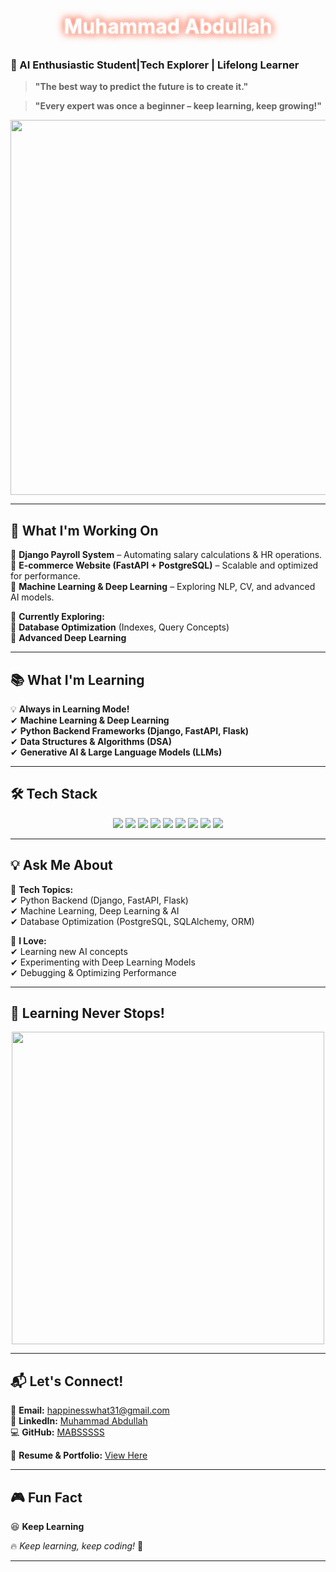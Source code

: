 
<style>
.glow {
  font-size: 2rem;
  font-weight: bold;
  color: #fff;
  text-align: center;
  animation: glow 1.5s ease-in-out infinite alternate;
}

@keyframes glow {
  from { text-shadow: 0 0 5px #fff, 0 0 10px #ff5733, 0 0 15px #ff5733; }
  to { text-shadow: 0 0 10px #fff, 0 0 20px #ff4500, 0 0 30px #ff4500; }
}
</style>

<p class="glow">Muhammad Abdullah</p>
 
### 🚀 AI Enthusiastic Student|Tech Explorer | Lifelong Learner 

> **"The best way to predict the future is to create it."**

> **"Every expert was once a beginner – keep learning, keep growing!"**


<p align="center">
  <img src="https://media.giphy.com/media/qgQUggAC3Pfv687qPC/giphy.gif" width="600">
</p>  

---

## 🚀 **What I'm Working On**  
🔹 **Django Payroll System** – Automating salary calculations & HR operations.  
🔹 **E-commerce Website (FastAPI + PostgreSQL)** – Scalable and optimized for performance.  
🔹 **Machine Learning & Deep Learning** – Exploring NLP, CV, and advanced AI models.  

🔎 **Currently Exploring:**  
🔹 **Database Optimization** (Indexes, Query Concepts)  
🔹 **Advanced Deep Learning**  

---

## 📚 **What I'm Learning**  
💡 **Always in Learning Mode!**  
✔ **Machine Learning & Deep Learning**  
✔ **Python Backend Frameworks (Django, FastAPI, Flask)**  
✔ **Data Structures & Algorithms (DSA)**  
✔ **Generative AI & Large Language Models (LLMs)**  

---

## 🛠️ **Tech Stack**  

<p align="center">
  <img src="https://img.shields.io/badge/Python-3776AB?style=for-the-badge&logo=python&logoColor=white">
  <img src="https://img.shields.io/badge/FastAPI-009688?style=for-the-badge&logo=fastapi&logoColor=white">
  <img src="https://img.shields.io/badge/NumPy-013243?style=for-the-badge&logo=numpy&logoColor=white">
  <img src="https://img.shields.io/badge/Pandas-150458?style=for-the-badge&logo=pandas&logoColor=white">
  <img src="https://img.shields.io/badge/Django-092E20?style=for-the-badge&logo=django&logoColor=white">
  <img src="https://img.shields.io/badge/Flask-000000?style=for-the-badge&logo=flask&logoColor=white">
  <img src="https://img.shields.io/badge/C++-00599C?style=for-the-badge&logo=cplusplus&logoColor=white">
  <img src="https://img.shields.io/badge/Scikit--Learn-F7931E?style=for-the-badge&logo=scikitlearn&logoColor=white">
  <img src="https://img.shields.io/badge/Keras-D00000?style=for-the-badge&logo=keras&logoColor=white">
</p>

---

## 💡 **Ask Me About**  
💬 **Tech Topics:**  
✔ Python Backend (Django, FastAPI, Flask)  
✔ Machine Learning, Deep Learning & AI  
✔ Database Optimization (PostgreSQL, SQLAlchemy, ORM)  
  

🌟 **I Love:**  
✔ Learning new AI concepts  
✔ Experimenting with Deep Learning Models  
✔ Debugging & Optimizing Performance  

---

## 🎯 **Learning Never Stops!** 
<p align="center">
  <img src="https://media.giphy.com/media/3o7bu3XilJ5BOiSGic/giphy.gif" width="500">
</p>


---

## 📬 **Let's Connect!**  
📧 **Email:** [happinesswhat31@gmail.com](mailto:happinesswhat31@gmail.com)  
🔗 **LinkedIn:** [Muhammad Abdullah](https://linkedin.com/in/muhammad-abdullah-51845a324)  
💻 **GitHub:** [MABSSSSS](https://github.com/MABSSSSS)  

📄 **Resume & Portfolio:** [View Here](https://drive.google.com/file/d/1kcObeGq6m_FRjvyObIZYxUICWLh6vZte/view?usp=sharing)  

---

## 🎮 **Fun Fact**  
😆 **Keep Learning**  

🔥 *Keep learning, keep coding!* 🚀  

---

